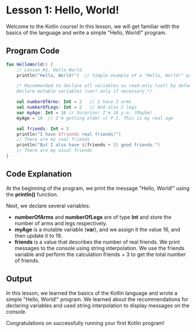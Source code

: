 # Lesson 1: Hello, World!

Welcome to the Kotlin course! In this lesson, we will get familiar with the basics of the language and write a simple "Hello, World!" program.

## Program Code

```kotlin
fun HelloWorld() {
    // Lesson #1. Hello World
    println("Hello, World!")  // Simple example of a "Hello, World!" program

    /* Recommended to declare all variables as read-only (val) by default.
    Declare mutable variables (var) only if necessary.*/

    val numberOfArms: Int = 2   // I have 2 arms
    val numberOfLegs: Int = 2   // And also 2 legs
    var myAge: Int = 16 // Surprise! I'm 16 y.o. (Maybe)
    myAge = 19  // I'm getting older =( P.S. This is my real age

    val friends: Int = 3
    println("I have $friends real friends!")
    // There are my real friends
    println("But I also have ${friends + 3} good friends.")
    // There are my usual friends
}
```
## Code Explanation
At the beginning of the program, we print the message "Hello, World!" using the **println()** function.

Next, we declare several variables:

- **numberOfArms** and **numberOfLegs** are of type **Int** and store the number of arms and legs respectively.
- **myAge** is a mutable variable (**var**), and we assign it the value 16, and then update it to 19.
- **friends** is a value that describes the number of real friends.
We print messages to the console using string interpolation. We use the friends variable and perform the calculation friends + 3 to get the total number of friends.

## Output
In this lesson, we learned the basics of the Kotlin language and wrote a simple "Hello, World!" program. We learned about the recommendations for declaring variables and used string interpolation to display messages on the console.

Congratulations on successfully running your first Kotlin program!